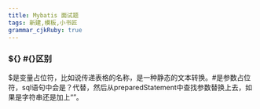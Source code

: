 ```yaml
---
title: Mybatis 面试题
tags: 新建,模板,小书匠
grammar_cjkRuby: true
---
```


### ${} #{}区别
$是变量占位符，比如说传递表格的名称，是一种静态的文本转换。#是参数占位符，sql语句中会是？代替，然后从preparedStatement中查找参数替换上去，如果是字符串还是加上“”。